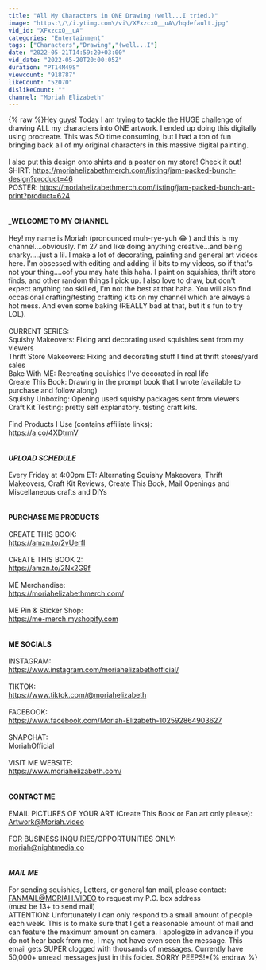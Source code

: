 ```yaml
---
title: "All My Characters in ONE Drawing (well...I tried.)"
image: "https:\/\/i.ytimg.com\/vi\/XFxzcxO__uA\/hqdefault.jpg"
vid_id: "XFxzcxO__uA"
categories: "Entertainment"
tags: ["Characters","Drawing","(well...I"]
date: "2022-05-21T14:59:20+03:00"
vid_date: "2022-05-20T20:00:05Z"
duration: "PT14M49S"
viewcount: "918787"
likeCount: "52070"
dislikeCount: ""
channel: "Moriah Elizabeth"
---
```

{% raw %}Hey guys! Today I am trying to tackle the HUGE challenge of drawing ALL my characters into ONE artwork. I ended up doing this digitally using procreate. This was SO time consuming, but I had a ton of fun bringing back all of my original characters in this massive digital painting.<br /><br />I also put this design onto shirts and a poster on my store! Check it out!<br />SHIRT: <a rel="nofollow" target="blank" href="https://moriahelizabethmerch.com/listing/jam-packed-bunch-design?product=46">https://moriahelizabethmerch.com/listing/jam-packed-bunch-design?product=46</a><br />POSTER: <a rel="nofollow" target="blank" href="https://moriahelizabethmerch.com/listing/jam-packed-bunch-art-print?product=624">https://moriahelizabethmerch.com/listing/jam-packed-bunch-art-print?product=624</a><br /><br /><br />___________WELCOME TO MY CHANNEL__________<br /><br />Hey! my name is Moriah (pronounced muh-rye-yuh 😂 ) and this is my channel....obviously. I'm 27 and like doing anything creative...and being snarky.....just a lil. I make a lot of decorating, painting and general art videos here. I'm obsessed with editing and adding lil bits to my videos, so if that's not your thing....oof you may hate this haha. I paint on squishies, thrift store finds, and other random things I pick up. I also love to draw, but don't expect anything too skilled, I'm not the best at that haha. You will also find occasional crafting/testing crafting kits on my channel which are always a hot mess. And even some baking (REALLY bad at that, but it's fun to try LOL). <br /><br />CURRENT SERIES:<br />Squishy Makeovers: Fixing and decorating used squishies sent from my viewers<br />Thrift Store Makeovers: Fixing and decorating stuff I find at thrift stores/yard sales<br />Bake With ME: Recreating squishies I've decorated in real life<br />Create This Book: Drawing in the prompt book that I wrote (available to purchase and follow along)<br />Squishy Unboxing: Opening used squishy packages sent from viewers<br />Craft Kit Testing: pretty self explanatory. testing craft kits.<br /><br />Find Products I Use (contains affiliate links):<br /><a rel="nofollow" target="blank" href="https://a.co/4XDtrmV">https://a.co/4XDtrmV</a><br /><br /><br />___UPLOAD SCHEDULE___<br /><br />Every Friday at 4:00pm ET: Alternating Squishy Makeovers, Thrift Makeovers, Craft Kit Reviews, Create This Book, Mail Openings and Miscellaneous crafts and DIYs<br /><br /><br />____PURCHASE ME PRODUCTS____<br /><br />CREATE THIS BOOK:<br /><a rel="nofollow" target="blank" href="https://amzn.to/2vUerfI">https://amzn.to/2vUerfI</a><br /><br />CREATE THIS BOOK 2:<br /><a rel="nofollow" target="blank" href="https://amzn.to/2Nx2G9f">https://amzn.to/2Nx2G9f</a><br /><br />ME Merchandise:<br /><a rel="nofollow" target="blank" href="https://moriahelizabethmerch.com/">https://moriahelizabethmerch.com/</a><br /><br />ME Pin &amp; Sticker Shop:<br /><a rel="nofollow" target="blank" href="https://me-merch.myshopify.com">https://me-merch.myshopify.com</a><br /><br /><br />____ME SOCIALS____<br /><br />INSTAGRAM: <br /><a rel="nofollow" target="blank" href="https://www.instagram.com/moriahelizabethofficial/">https://www.instagram.com/moriahelizabethofficial/</a><br /><br />TIKTOK:<br /><a rel="nofollow" target="blank" href="https://www.tiktok.com/@moriahelizabeth">https://www.tiktok.com/@moriahelizabeth</a><br /><br />FACEBOOK:<br /><a rel="nofollow" target="blank" href="https://www.facebook.com/Moriah-Elizabeth-102592864903627">https://www.facebook.com/Moriah-Elizabeth-102592864903627</a><br /><br />SNAPCHAT:<br />MoriahOfficial<br /><br />VISIT ME WEBSITE:<br /><a rel="nofollow" target="blank" href="https://www.moriahelizabeth.com/">https://www.moriahelizabeth.com/</a><br /><br /><br />____CONTACT ME____<br /><br />EMAIL PICTURES OF YOUR ART (Create This Book or Fan art only please):<br />Artwork@Moriah.video<br /><br />FOR BUSINESS INQUIRIES/OPPORTUNITIES ONLY:<br />moriah@nightmedia.co<br /><br /><br />_____MAIL ME_____<br /><br />For sending squishies, Letters, or general fan mail, please contact: FANMAIL@MORIAH.VIDEO to request my P.O. box address <br />(must be 13+ to send mail)<br />ATTENTION: Unfortunately I can only respond to a small amount of people each week. This is to make sure that I get a reasonable amount of mail and can feature the maximum amount on camera. I apologize in advance if you do not hear back from me, I may not have even seen the message. This email gets SUPER clogged with thousands of messages. Currently have 50,000+ unread messages just in this folder. SORRY PEEPS!*{% endraw %}
